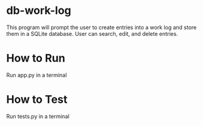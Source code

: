 # db-work-log

This program will prompt the user to create entries into a work log and store them in a SQLite database. User can search, edit, and delete entries.

# How to Run
Run app.py in a terminal

# How to Test
Run tests.py in a terminal
